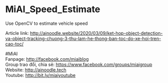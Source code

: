 # MiAI_Speed_Estimate
Use OpenCV to estimate vehicle speed

Article link: http://ainoodle.website/2020/03/09/ket-hop-object-detection-va-object-tracking-chuong-3-thu-lam-he-thong-ban-toc-do-xe-hoi-tren-cao-toc/

#MìAI <br>
Fanpage: http://facebook.com/miaiblog<br>
Group trao đổi, chia sẻ: https://www.facebook.com/groups/miaigroup<br>
Website: http://ainoodle.tech<br>
Youtube: http://bit.ly/miaiyoutube<br>
